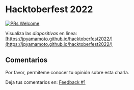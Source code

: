 # Hacktoberfest 2022

[![PRs Welcome](https://img.shields.io/badge/PRs-welcome-brightgreen.svg?style=flat-square)](http://makeapullrequest.com)

Visualiza las _diapositivas_ en línea: [https://jpyamamoto.github.io/hacktoberfest2022/](https://jpyamamoto.github.io/hacktoberfest2022/)

## Comentarios

Por favor, permíteme conocer tu opinión sobre esta charla.

Deja tus comentarios en: [Feedback #1](https://github.com/jpyamamoto/hacktoberfest2022/issues/1)

